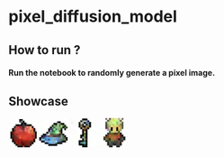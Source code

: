 # pixel_diffusion_model

## How to run ?

#### Run the notebook to randomly generate a pixel image.

## Showcase

<img src="https://github.com/Lanlul/pixel_diffusion_model/blob/main/apple.jpg" width="10%" height="10%">
<img src="https://github.com/Lanlul/pixel_diffusion_model/blob/main/hat.jpg" width="10%" height="10%">
<img src="https://github.com/Lanlul/pixel_diffusion_model/blob/main/key.jpg" width="10%" height="10%">
<img src="https://github.com/Lanlul/pixel_diffusion_model/blob/main/human.jpg" width="10%" height="10%">

